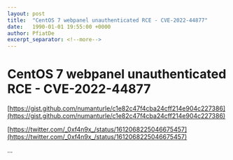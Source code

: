 ```yaml
---
layout: post
title:  "CentOS 7 webpanel unauthenticated RCE - CVE-2022-44877"
date:   1990-01-01 19:55:00 +0000
author: PfiatDe
excerpt_separator: <!--more-->
---
```


# CentOS 7 webpanel unauthenticated RCE - CVE-2022-44877

[https://gist.github.com/numanturle/c1e82c47f4cba24cff214e904c227386](https://gist.github.com/numanturle/c1e82c47f4cba24cff214e904c227386)

[https://twitter.com/_0xf4n9x_/status/1612068225046675457](https://twitter.com/_0xf4n9x_/status/1612068225046675457)

...
<!--more-->
